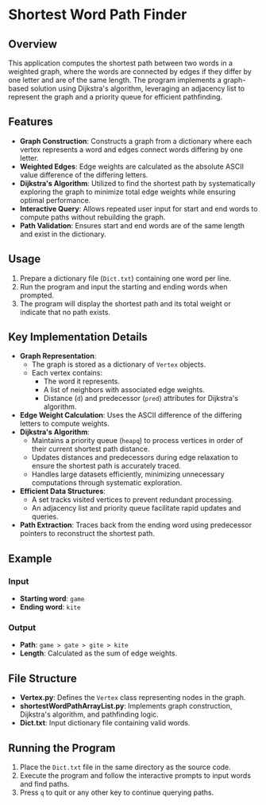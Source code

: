 # Shortest Word Path Finder

## Overview
This application computes the shortest path between two words in a weighted graph, where the words are connected by edges if they differ by one letter and are of the same length. The program implements a graph-based solution using Dijkstra's algorithm, leveraging an adjacency list to represent the graph and a priority queue for efficient pathfinding.

## Features
- **Graph Construction**: Constructs a graph from a dictionary where each vertex represents a word and edges connect words differing by one letter.
- **Weighted Edges**: Edge weights are calculated as the absolute ASCII value difference of the differing letters.
- **Dijkstra's Algorithm**: Utilized to find the shortest path by systematically exploring the graph to minimize total edge weights while ensuring optimal performance.
- **Interactive Query**: Allows repeated user input for start and end words to compute paths without rebuilding the graph.
- **Path Validation**: Ensures start and end words are of the same length and exist in the dictionary.

## Usage
1. Prepare a dictionary file (`Dict.txt`) containing one word per line.
2. Run the program and input the starting and ending words when prompted.
3. The program will display the shortest path and its total weight or indicate that no path exists.

## Key Implementation Details
- **Graph Representation**: 
  - The graph is stored as a dictionary of `Vertex` objects.
  - Each vertex contains:
    - The word it represents.
    - A list of neighbors with associated edge weights.
    - Distance (`d`) and predecessor (`pred`) attributes for Dijkstra's algorithm.
- **Edge Weight Calculation**: Uses the ASCII difference of the differing letters to compute weights.
- **Dijkstra's Algorithm**: 
  - Maintains a priority queue (`heapq`) to process vertices in order of their current shortest path distance.
  - Updates distances and predecessors during edge relaxation to ensure the shortest path is accurately traced.
  - Handles large datasets efficiently, minimizing unnecessary computations through systematic exploration.
- **Efficient Data Structures**: 
  - A set tracks visited vertices to prevent redundant processing.
  - An adjacency list and priority queue facilitate rapid updates and queries.
- **Path Extraction**: Traces back from the ending word using predecessor pointers to reconstruct the shortest path.

## Example
### Input
- **Starting word**: `game`
- **Ending word**: `kite`
### Output
- **Path**: `game > gate > gite > kite`
- **Length**: Calculated as the sum of edge weights.

## File Structure
- **Vertex.py**: Defines the `Vertex` class representing nodes in the graph.
- **shortestWordPathArrayList.py**: Implements graph construction, Dijkstra's algorithm, and pathfinding logic.
- **Dict.txt**: Input dictionary file containing valid words.

## Running the Program
1. Place the `Dict.txt` file in the same directory as the source code.
2. Execute the program and follow the interactive prompts to input words and find paths.
3. Press `q` to quit or any other key to continue querying paths.
